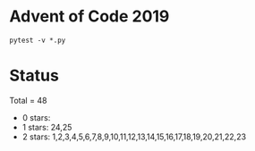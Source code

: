 Advent of Code 2019
===================

```pytest -v *.py```

Status
======

Total = 48

- 0 stars:
- 1 stars: 24,25
- 2 stars: 1,2,3,4,5,6,7,8,9,10,11,12,13,14,15,16,17,18,19,20,21,22,23
